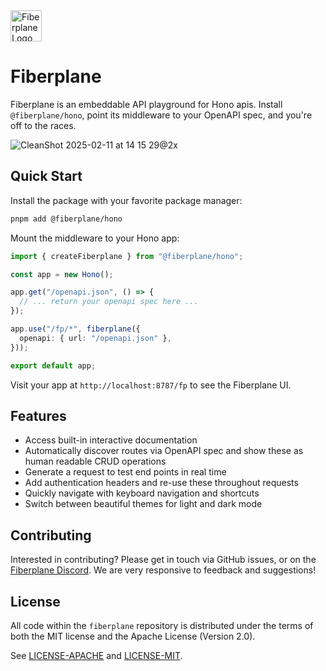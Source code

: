 <img src="https://avatars.githubusercontent.com/u/61152955?s=200&v=4" alt="Fiberplane Logo" width="50" />

# Fiberplane

Fiberplane is an embeddable API playground for Hono apis. Install `@fiberplane/hono`, point its middleware to your OpenAPI spec, and you're off to the races.

![CleanShot 2025-02-11 at 14 15 29@2x](https://github.com/user-attachments/assets/2a21daa4-a25d-4398-9cd1-01bcb1714210)

## Quick Start

Install the package with your favorite package manager:

```sh
pnpm add @fiberplane/hono
```

Mount the middleware to your Hono app:

```ts
import { createFiberplane } from "@fiberplane/hono";

const app = new Hono();

app.get("/openapi.json", () => {
  // ... return your openapi spec here ...
});

app.use("/fp/*", fiberplane({
  openapi: { url: "/openapi.json" },
}));

export default app;
```

Visit your app at `http://localhost:8787/fp` to see the Fiberplane UI.

## Features

- Access built-in interactive documentation
- Automatically discover routes via OpenAPI spec and show these as human readable CRUD operations
- Generate a request to test end points in real time
- Add authentication headers and re-use these throughout requests
- Quickly navigate with keyboard navigation and shortcuts
- Switch between beautiful themes for light and dark mode

## Contributing

Interested in contributing? Please get in touch via GitHub issues, or on the [Fiberplane Discord](https://discord.com/invite/cqdY6SpfVR). We are very responsive to feedback and suggestions!

## License

All code within the `fiberplane` repository is distributed under the terms of
both the MIT license and the Apache License (Version 2.0).

See [LICENSE-APACHE](LICENSE-APACHE) and [LICENSE-MIT](LICENSE-MIT).
